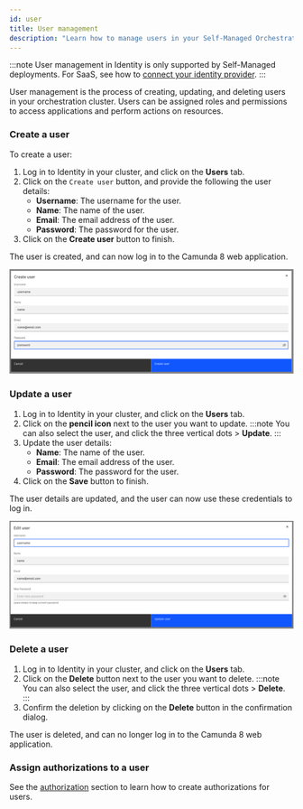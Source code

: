 ```yaml
---
id: user
title: User management
description: "Learn how to manage users in your Self-Managed Orchestration Cluster."
---
```


:::note
User management in Identity is only supported by Self-Managed deployments. For SaaS, see how to [connect your identity provider](/components/console/manage-organization/external-sso.md).
:::

User management is the process of creating, updating, and deleting users in your orchestration cluster. Users can be assigned roles and permissions to access applications and perform actions on resources.

### Create a user

To create a user:

1. Log in to Identity in your cluster, and click on the **Users** tab.
2. Click on the `Create user` button, and provide the following the user details:
   - **Username**: The username for the user.
   - **Name**: The name of the user.
   - **Email**: The email address of the user.
   - **Password**: The password for the user.
3. Click on the **Create user** button to finish.

The user is created, and can now log in to the Camunda 8 web application.

![identity-create-user-tab](./img/create-user-tab.png)

### Update a user

1. Log in to Identity in your cluster, and click on the **Users** tab.
2. Click on the **pencil icon** next to the user you want to update.
   :::note
   You can also select the user, and click the three vertical dots > **Update**.
   :::
3. Update the user details:
   - **Name**: The name of the user.
   - **Email**: The email address of the user.
   - **Password**: The password for the user.
4. Click on the **Save** button to finish.

The user details are updated, and the user can now use these credentials to log in.

![identity-update-user-tab](./img/update-user-tab.png)

### Delete a user

1. Log in to Identity in your cluster, and click on the **Users** tab.
2. Click on the **Delete** button next to the user you want to delete.
   :::note
   You can also select the user, and click the three vertical dots > **Delete**.
   :::
3. Confirm the deletion by clicking on the **Delete** button in the confirmation dialog.

The user is deleted, and can no longer log in to the Camunda 8 web application.

### Assign authorizations to a user

See the [authorization](./authorization.md) section to learn how to create authorizations for users.
